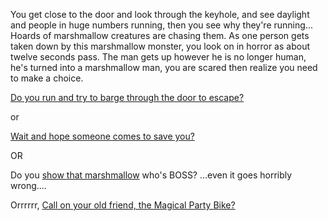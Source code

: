You get close to the door and look through the keyhole,
and see daylight and people in huge numbers running,
then you see why they're running... Hoards of marshmallow 
creatures are chasing them. As one person gets taken down by this
marshmallow monster, you look on in horror as about 
twelve seconds pass. The man gets up however he is no longer human,
he's turned into a marshmallow man, you are 
scared then realize you need to make a choice.

[Do you run and try to barge through the door to escape?](break-through-door/break-through-door.md)

or

[Wait and hope someone comes to save you?](hope-help-comes/hope-help-comes.md)

OR

Do you [show that marshmallow](https://youtu.be/uZbjlsX0DNY?t=10s)
who's BOSS? ...even it goes horribly wrong....

Orrrrrr,
[Call on your old friend, the Magical Party Bike?](escape-on-party-bike/escape-on-party-bike.md)